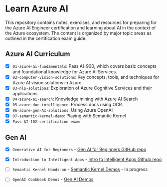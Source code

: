 # Learn Azure AI

This repository contains notes, exercises, and resources for preparing for the Azure AI Engineer certification and learning about AI in the context of the Azure ecosystem. The content is organized by major topic areas as outlined in the certification exam guide.

## Azure AI Curriculum

 - [x] `01-azure-ai-fundamentals`: Pass AI-900, which covers basic concepts and foundational knowledge for Azure AI Services.
 - [x] `02-computer-vision-solutions`: Key concepts, tools, and techniques for Azure AI vision solutions in Azure.
 - [x] `03-nlp-solutions`: Exploration of Azure Cognitive Services and their applications.
 - [x] `04-azure-ai-search`: Knowledge mining with Azure AI Search
 - [x] `05-azure-doc-intelligence`: Process docs using OCR.
 - [x] `06-azure-gen-AI-solutions`: Using Azure OpenAI
 - [x] `07-semantic-kernel-demo`: Playing with Semantic Kernel
 - [x] `Pass AI-102 certification exam`

## Gen AI

- [x] `Generative AI for Beginners` - [Gen AI for Beginners GitHub repo](https://github.com/microsoft/generative-ai-for-beginners)
- [x] `Introduction to Intelligent Apps` - [Intro to Intelligent Apps Github repo](https://github.com/Azure/intro-to-intelligent-apps)
- [ ] `Semantic Kernel Hands-on` - [Semantic Kernel Demos](https://github.com/microsoft/semantic-kernel/tree/main/python/samples/getting_started) - In progress
- [ ] `OpenAI Cookbook Demos` - [Gen AI Demos](https://github.com/openai/openai-cookbook/tree/main/examples)



